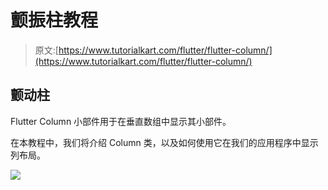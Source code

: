 # 颤振柱教程

> 原文:[https://www.tutorialkart.com/flutter/flutter-column/](https://www.tutorialkart.com/flutter/flutter-column/)

## 颤动柱

Flutter Column 小部件用于在垂直数组中显示其小部件。

在本教程中，我们将介绍 Column 类，以及如何使用它在我们的应用程序中显示列布局。

[![](../Images/925da31b32d6bc3827932f6c8afb11bb.png)](https://www.tutorialkart.com/)